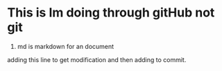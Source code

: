# This is Im doing through gitHub not git 

1. md is markdown for an document
 
 adding this line to get modification and then adding to commit.
